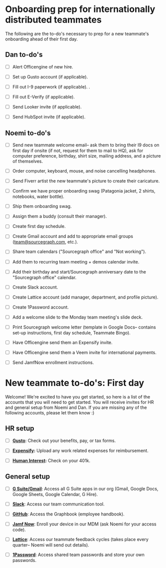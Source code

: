 # Onboarding prep for internationally distributed teammates

The following are the to-do's necessary to prep for a new teammate's onboarding ahead of their first day.

## Dan to-do's

- [ ] Alert Officengine of new hire.

- [ ] Set up Gusto account (if applicable).

- [ ] Fill out I-9 paperwork (if applicable).
.
- [ ] Fill out E-Verify (if applicable).

- [ ] Send Looker invite (if applicable).

- [ ] Send HubSpot invite (if applicable).

## Noemi to-do's

- [ ] Send new teammate welcome email– ask them to bring their I9 docs on first day if onsite (if not, request for them to mail to HQ), ask for computer preference, birthday, shirt size, mailing address, and a picture of themselves.

- [ ] Order computer, keyboard, mouse, and noise cancelling headphones.

- [ ] Send Fiverr artist the new teammate's picture to create their caricature.

- [ ] Confirm we have proper onboarding swag (Patagonia jacket, 2 shirts, notebooks, water bottle).

- [ ] Ship them onboarding swag.

- [ ] Assign them a buddy (consult their manager).

- [ ] Create first day schedule.

- [ ] Create Gmail account and add to appropriate email groups (team@sourcegraph.com, etc.).

- [ ] Share team calendars ("Sourcegraph office" and "Not working").

- [ ] Add them to recurring team meeting + demos calendar invite.

- [ ] Add their birthday and start/Sourcegraph anniversary date to the "Sourcegraph office" calendar.

- [ ] Create Slack account.

- [ ] Create Lattice account (add manager, department, and profile picture).

- [ ] Create 1Password account.

- [ ] Add a welcome slide to the Monday team meeting's slide deck.

- [ ] Print Sourcegraph welcome letter (template in Google Docs– contains set-up instructions, first day schedule, Teammate Bingo).

- [ ] Have Officengine send them an Expensify invite.

- [ ] Have Officengine send them a Veem invite for international payments. 

- [ ] Send JamfNow enrollment instructions.

# New teammate to-do's: First day

Welcome! We're excited to have you get started, so here is a list of the accounts that you will need to get started. You will receive invites for HR and general setup from Noemi and Dan. If you are missing any of the following accounts, please let them know :)

## HR setup

- [ ] **[Gusto](https://gusto.com/)**: Check out your benefits, pay, or tax forms.

- [ ] **[Expensify](https://www.expensify.com/signin):** Upload any work related expenses for reimbursement.

- [ ] **[Human Interest](https://humaninterest.com/):** Check on your 401k.

## General setup

- [ ] **[G Suite/Gmail](https://www.google.com/gmail/)**: Access all G Suite apps in our org (Gmail, Google Docs, Google Sheets, Google Calendar, G Hire).

- [ ] **[Slack](https://slack.com/)**: Access our team communication tool.

- [ ] **[GitHub](https://github.com/sourcegraph/Graphbook)**: Access the Graphbook (employee handbook).

- [ ] **[Jamf Now](https://sourcegraph.jamfcloud.com)**: Enroll your device in our MDM (ask Noemi for your access code).

- [ ] **[Lattice](https://sourcegraph.latticehq.com/)**: Access our teammate feedback cycles (takes place every quarter– Noemi will send out details).

- [ ] **[1Password](https://1password.com/)**: Access shared team passwords and store your own passwords.

